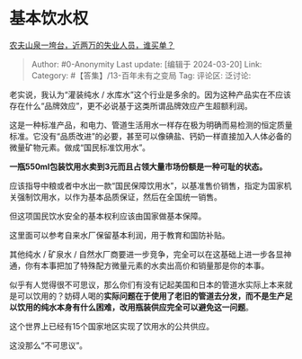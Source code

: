 # 基本饮水权
[农夫山泉一垮台，近两万的失业人员，谁买单？](https://www.zhihu.com/question/648854026/answer/3436691493)

> Author: #0-Anonymity
> Last update: [编辑于 2024-03-20]
> Link:
> Category: #【答集】/13-百年未有之变局 
> Tag: 
> 评论区:
> 泛讨论:

老实说，我认为“灌装纯水 / 水库水”这个行业是多余的。因为这种产品实在不应该存在什么“品牌效应”，更不必说基于这类所谓品牌效应产生超额利润。

这是一种标准产品，和电力、管道生活用水一样存在极为明确而易检测的恒定质量标准。它没有“品质改进”的必要，甚至可以像碘盐、钙奶一样直接加入人体必备的微量矿物元素。做成“国民标准饮用水”。

**一瓶550ml包装饮用水卖到3元而且占领大量市场份额是一种可耻的状态。**

应该指导中粮或者中水出一款“国民保障饮用水”，以基准售价销售，指定为国家机关强制饮用水，以作为基本品质保证，然后在全国统一销售。

但这项国民饮水安全的基本权利应该由国家做基本保障。

这里面可以参考自来水厂保留基本利润，用于教育和国防补贴。

其他纯水 / 矿泉水 / 自然水厂商要进一步竞争，完全可以在这基础上进一步各显神通，你有本事把加了特殊配方微量元素的水卖出高价和销量那是你的本事。

似乎有人觉得很不可思议，那么你们有没有记起美国和日本的管道水实际上本来就是可以饮用的？妨碍人喝的**实际问题在于使用了老旧的管道去分发，而不是生产足以饮用的纯水本身有什么困难，改用瓶装供应完全可以避免这一问题**。

这个世界上已经有15个国家地区实现了饮用水的公共供应。

这没那么“不可思议”。